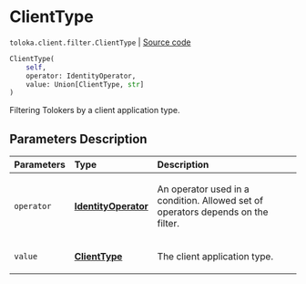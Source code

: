 # ClientType
`toloka.client.filter.ClientType` | [Source code](https://github.com/Toloka/toloka-kit/blob/v1.2.0/src/client/filter.py#L534)

```python
ClientType(
    self,
    operator: IdentityOperator,
    value: Union[ClientType, str]
)
```

Filtering Tolokers by a client application type.

## Parameters Description

| Parameters | Type | Description |
| :----------| :----| :-----------|
`operator`|**[IdentityOperator](toloka.client.primitives.operators.IdentityOperator.md)**|<p>An operator used in a condition. Allowed set of operators depends on the filter.</p>
`value`|**[ClientType](toloka.client.filter.ClientType.ClientType.md)**|<p>The client application type.</p>
